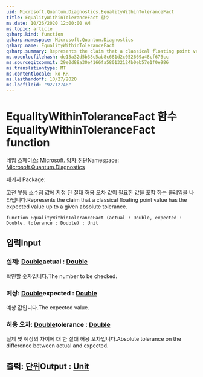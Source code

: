 ```yaml
---
uid: Microsoft.Quantum.Diagnostics.EqualityWithinToleranceFact
title: EqualityWithinToleranceFact 함수
ms.date: 10/26/2020 12:00:00 AM
ms.topic: article
qsharp.kind: function
qsharp.namespace: Microsoft.Quantum.Diagnostics
qsharp.name: EqualityWithinToleranceFact
qsharp.summary: Represents the claim that a classical floating point value has the expected value up to a given absolute tolerance.
ms.openlocfilehash: de15a32d5b38c5ab8c681d2c052669a48cf676cc
ms.sourcegitcommit: 29e0d88a30e4166fa580132124b0eb57e1f0e986
ms.translationtype: MT
ms.contentlocale: ko-KR
ms.lasthandoff: 10/27/2020
ms.locfileid: "92712748"
---
```

# <a name="equalitywithintolerancefact-function"></a><span data-ttu-id="1dc25-102">EqualityWithinToleranceFact 함수</span><span class="sxs-lookup"><span data-stu-id="1dc25-102">EqualityWithinToleranceFact function</span></span>

<span data-ttu-id="1dc25-103">네임 스페이스: [Microsoft. 양자 진단](xref:Microsoft.Quantum.Diagnostics)</span><span class="sxs-lookup"><span data-stu-id="1dc25-103">Namespace: [Microsoft.Quantum.Diagnostics](xref:Microsoft.Quantum.Diagnostics)</span></span>

<span data-ttu-id="1dc25-104">패키지 [](https://nuget.org/packages/)</span><span class="sxs-lookup"><span data-stu-id="1dc25-104">Package: [](https://nuget.org/packages/)</span></span>


<span data-ttu-id="1dc25-105">고전 부동 소수점 값에 지정 된 절대 허용 오차 값이 필요한 값을 포함 하는 클레임을 나타냅니다.</span><span class="sxs-lookup"><span data-stu-id="1dc25-105">Represents the claim that a classical floating point value has the expected value up to a given absolute tolerance.</span></span>

```qsharp
function EqualityWithinToleranceFact (actual : Double, expected : Double, tolerance : Double) : Unit
```


## <a name="input"></a><span data-ttu-id="1dc25-106">입력</span><span class="sxs-lookup"><span data-stu-id="1dc25-106">Input</span></span>

### <a name="actual--double"></a><span data-ttu-id="1dc25-107">실제: [Double](xref:microsoft.quantum.lang-ref.double)</span><span class="sxs-lookup"><span data-stu-id="1dc25-107">actual : [Double](xref:microsoft.quantum.lang-ref.double)</span></span>

<span data-ttu-id="1dc25-108">확인할 숫자입니다.</span><span class="sxs-lookup"><span data-stu-id="1dc25-108">The number to be checked.</span></span>


### <a name="expected--double"></a><span data-ttu-id="1dc25-109">예상: [Double](xref:microsoft.quantum.lang-ref.double)</span><span class="sxs-lookup"><span data-stu-id="1dc25-109">expected : [Double](xref:microsoft.quantum.lang-ref.double)</span></span>

<span data-ttu-id="1dc25-110">예상 값입니다.</span><span class="sxs-lookup"><span data-stu-id="1dc25-110">The expected value.</span></span>


### <a name="tolerance--double"></a><span data-ttu-id="1dc25-111">허용 오차: [Double](xref:microsoft.quantum.lang-ref.double)</span><span class="sxs-lookup"><span data-stu-id="1dc25-111">tolerance : [Double](xref:microsoft.quantum.lang-ref.double)</span></span>

<span data-ttu-id="1dc25-112">실제 및 예상의 차이에 대 한 절대 허용 오차입니다.</span><span class="sxs-lookup"><span data-stu-id="1dc25-112">Absolute tolerance on the difference between actual and expected.</span></span>



## <a name="output--unit"></a><span data-ttu-id="1dc25-113">출력: [단위](xref:microsoft.quantum.lang-ref.unit)</span><span class="sxs-lookup"><span data-stu-id="1dc25-113">Output : [Unit](xref:microsoft.quantum.lang-ref.unit)</span></span>

